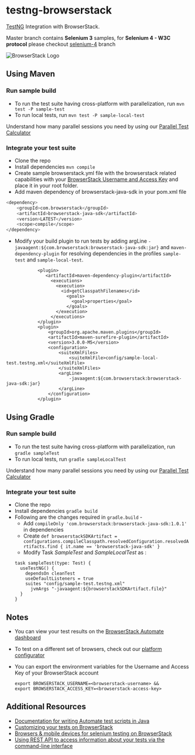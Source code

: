 # testng-browserstack

[TestNG](http://testng.org) Integration with BrowserStack.

Master branch contains **Selenium 3** samples, for **Selenium 4 - W3C protocol** please checkout [selenium-4](https://github.com/browserstack/testng-browserstack/tree/selenium-4) branch

![BrowserStack Logo](https://d98b8t1nnulk5.cloudfront.net/production/images/layout/logo-header.png?1469004780)

## Using Maven

### Run sample build

- To run the test suite having cross-platform with parallelization, run `mvn test -P sample-test`
- To run local tests, run `mvn test -P sample-local-test`

Understand how many parallel sessions you need by using our [Parallel Test Calculator](https://www.browserstack.com/automate/parallel-calculator?ref=github)

### Integrate your test suite

* Clone the repo
* Install dependencies `mvn compile`
* Create sample browserstack.yml file with the browserstack related capabilities with your [BrowserStack Username and Access Key](https://www.browserstack.com/accounts/settings) and place it in your root folder.
* Add maven dependency of browserstack-java-sdk in your pom.xml file
```sh
<dependency>
    <groupId>com.browserstack</groupId>
    <artifactId>browserstack-java-sdk</artifactId>
    <version>LATEST</version>
    <scope>compile</scope>
</dependency>
```
* Modify your build plugin to run tests by adding argLine `-javaagent:${com.browserstack:browserstack-java-sdk:jar}` and `maven-dependency-plugin` for resolving dependencies in the profiles `sample-test` and `sample-local-test`.
```
            <plugin>
               <artifactId>maven-dependency-plugin</artifactId>
                 <executions>
                   <execution>
                     <id>getClasspathFilenames</id>
                       <goals>
                         <goal>properties</goal>
                       </goals>
                   </execution>
                 </executions>
            </plugin>
            <plugin>
                <groupId>org.apache.maven.plugins</groupId>
                <artifactId>maven-surefire-plugin</artifactId>
                <version>3.0.0-M5</version>
                <configuration>
                    <suiteXmlFiles>
                        <suiteXmlFile>config/sample-local-test.testng.xml</suiteXmlFile>
                    </suiteXmlFiles>
                    <argLine>
                        -javaagent:${com.browserstack:browserstack-java-sdk:jar}
                    </argLine>
                </configuration>
            </plugin>
```
 
 ## Using Gradle

### Run sample build

- To run the test suite having cross-platform with parallelization, run `gradle sampleTest`
- To run local tests, run `gradle sampleLocalTest`

Understand how many parallel sessions you need by using our [Parallel Test Calculator](https://www.browserstack.com/automate/parallel-calculator?ref=github)
 
 ### Integrate your test suite

* Clone the repo
* Install dependencies `gradle build`
* Following are the changes required in `gradle.build` -
  * Add `compileOnly 'com.browserstack:browserstack-java-sdk:1.0.1'` in dependencies
  * Create `def browserstackSDKArtifact = configurations.compileClasspath.resolvedConfiguration.resolvedArtifacts.find { it.name == 'browserstack-java-sdk' }`
  * Modify Task *SampleTest* and *SampleLocalTest* as :
  ```
  task sampleTest(type: Test) {
    useTestNG() {
      dependsOn cleanTest
      useDefaultListeners = true
      suites "config/sample-test.testng.xml"
        jvmArgs "-javaagent:${browserstackSDKArtifact.file}"
    }
  }
  ```


## Notes
* You can view your test results on the [BrowserStack Automate dashboard](https://www.browserstack.com/automate)
* To test on a different set of browsers, check out our [platform configurator](https://www.browserstack.com/automate/java#setting-os-and-browser)
* You can export the environment variables for the Username and Access Key of your BrowserStack account

  ```
  export BROWSERSTACK_USERNAME=<browserstack-username> &&
  export BROWSERSTACK_ACCESS_KEY=<browserstack-access-key>
  ```

## Additional Resources
* [Documentation for writing Automate test scripts in Java](https://www.browserstack.com/automate/java)
* [Customizing your tests on BrowserStack](https://www.browserstack.com/automate/capabilities)
* [Browsers & mobile devices for selenium testing on BrowserStack](https://www.browserstack.com/list-of-browsers-and-platforms?product=automate)
* [Using REST API to access information about your tests via the command-line interface](https://www.browserstack.com/automate/rest-api)
